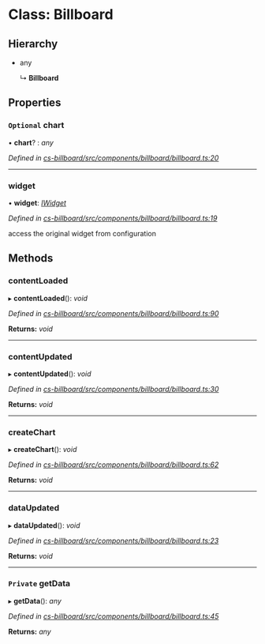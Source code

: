 # Class: Billboard

## Hierarchy

* any

  ↳ **Billboard**

## Properties

### `Optional` chart

• **chart**? : *any*

*Defined in [cs-billboard/src/components/billboard/billboard.ts:20](https://github.com/TNOCS/csnext/blob/99cbd46d/packages/cs-billboard/src/components/billboard/billboard.ts#L20)*

___

###  widget

• **widget**: *[IWidget](../interfaces/_cs_core_src_widget_widget_.iwidget.md)*

*Defined in [cs-billboard/src/components/billboard/billboard.ts:19](https://github.com/TNOCS/csnext/blob/99cbd46d/packages/cs-billboard/src/components/billboard/billboard.ts#L19)*

access the original widget from configuration

## Methods

###  contentLoaded

▸ **contentLoaded**(): *void*

*Defined in [cs-billboard/src/components/billboard/billboard.ts:90](https://github.com/TNOCS/csnext/blob/99cbd46d/packages/cs-billboard/src/components/billboard/billboard.ts#L90)*

**Returns:** *void*

___

###  contentUpdated

▸ **contentUpdated**(): *void*

*Defined in [cs-billboard/src/components/billboard/billboard.ts:30](https://github.com/TNOCS/csnext/blob/99cbd46d/packages/cs-billboard/src/components/billboard/billboard.ts#L30)*

**Returns:** *void*

___

###  createChart

▸ **createChart**(): *void*

*Defined in [cs-billboard/src/components/billboard/billboard.ts:62](https://github.com/TNOCS/csnext/blob/99cbd46d/packages/cs-billboard/src/components/billboard/billboard.ts#L62)*

**Returns:** *void*

___

###  dataUpdated

▸ **dataUpdated**(): *void*

*Defined in [cs-billboard/src/components/billboard/billboard.ts:23](https://github.com/TNOCS/csnext/blob/99cbd46d/packages/cs-billboard/src/components/billboard/billboard.ts#L23)*

**Returns:** *void*

___

### `Private` getData

▸ **getData**(): *any*

*Defined in [cs-billboard/src/components/billboard/billboard.ts:45](https://github.com/TNOCS/csnext/blob/99cbd46d/packages/cs-billboard/src/components/billboard/billboard.ts#L45)*

**Returns:** *any*

